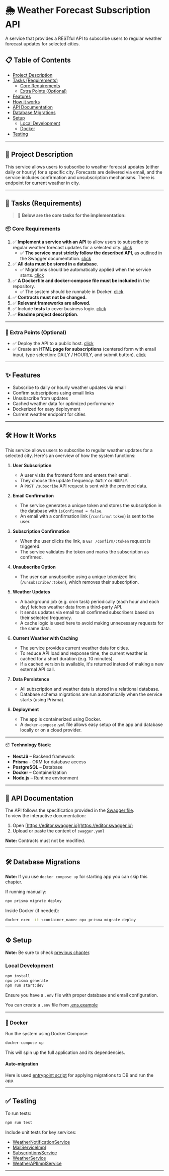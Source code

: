 # 🌦️ Weather Forecast Subscription API

A service that provides a RESTful API to subscribe users to regular weather forecast updates for selected cities.

## 📋 Table of Contents

- [Project Description](#-project-description-)
- [Tasks (Requirements)](#-tasks-requirements)
  - [Core Requirements](#-core-requirements)
  - [Extra Points (Optional)](#-extra-points-optional)
- [Features](#-features)
- [How it works](#-how-it-works)
- [API Documentation](#-api-documentation)
- [Database Migrations](#-database-migrations)
- [Setup](#-setup)
  - [Local Development](#local-development)
  - [Docker](#-docker)
- [Testing](#-testing)

---

## 📖 Project Description 

This service allows users to subscribe to weather forecast updates (either daily or hourly) for a specific city. Forecasts are delivered via email, and the service includes confirmation and unsubscription mechanisms. There is endpoint for current weather in city.

---

## 📌 Tasks (Requirements)

> 🔽 **Below are the core tasks for the implementation:**

### 📦 Core Requirements
1. ✅ **Implement a service with an API** to allow users to subscribe to regular weather forecast updates for a selected city. [click](#-how-it-works)
   - ✅ **The service must strictly follow the described API**, as outlined in the Swagger documentation. [click](#-api-documentation)
3. ✅ **All data must be stored in a database**.
    - ✅ Migrations should be automatically applied when the service starts. [click](#auto-migration)
4. ✅ **A Dockerfile and docker-compose file must be included** in the repository.
    - ✅ The system should be runnable in Docker. [click](#-docker)
5. ✅ **Contracts must not be changed.**
6. ✅ **Relevant frameworks are allowed.**
7. ✅ Include **tests** to cover business logic. [click](#-testing)
8. ✅ **Readme project description**.

---

### 🎁 Extra Points (Optional)

- ✅ Deploy the API to a public host. [click](http://35.156.105.229/)
- ✅ Create an **HTML page for subscriptions** (centered form with email input, type selection: DAILY / HOURLY, and submit button). [click](http://35.156.105.229/)

---

## ✨ Features

- Subscribe to daily or hourly weather updates via email
- Confirm subscriptions using email links
- Unsubscribe from updates
- Cached weather data for optimized performance
- Dockerized for easy deployment
- Current weather endpoint for cities

---

## 🛠 How It Works

This service allows users to subscribe to regular weather updates for a selected city. Here's an overview of how the system functions:

1. **User Subscription**
    - A user visits the frontend form and enters their email.
    - They choose the update frequency: `DAILY` or `HOURLY`.
    - A `POST /subscribe` API request is sent with the provided data.

2. **Email Confirmation**
    - The service generates a unique token and stores the subscription in the database with `isConfirmed = false`.
    - An email with a confirmation link (`/confirm/:token`) is sent to the user.

3. **Subscription Confirmation**
    - When the user clicks the link, a `GET /confirm/:token` request is triggered.
    - The service validates the token and marks the subscription as confirmed.

4. **Unsubscribe Option**
    - The user can unsubscribe using a unique tokenized link (`/unsubscribe/:token`), which removes their subscription.

5. **Weather Updates**
    - A background job (e.g. cron task) periodically (each hour and each day) fetches weather data from a third-party API.
    - It sends updates via email to all confirmed subscribers based on their selected frequency.
    - A cache logic is used here to avoid making unnecessary requests for the same data.

6. **Current Weather with Caching**
    - The service provides current weather data for cities.
    - To reduce API load and response time, the current weather is cached for a short duration (e.g. 10 minutes).
    - If a cached version is available, it's returned instead of making a new external API call.

7. **Data Persistence**
    - All subscription and weather data is stored in a relational database.
    - Database schema migrations are run automatically when the service starts (using Prisma).

8. **Deployment**
    - The app is containerized using Docker.
    - A `docker-compose.yml` file allows easy setup of the app and database locally or on a cloud provider.

---

📦 **Technology Stack**:
- **NestJS** – Backend framework
- **Prisma** – ORM for database access
- **PostgreSQL** – Database
- **Docker** – Containerization
- **Node.js** – Runtime environment

---


## 📑 API Documentation

The API follows the specification provided in the [Swagger file](https://github.com/mykhailo-hrynko/se-school-5/blob/c05946703852b277e9d6dcb63ffd06fd1e06da5f/swagger.yaml).  
To view the interactive documentation:

1. Open [https://editor.swagger.io](https://editor.swagger.io)
2. Upload or paste the content of `swagger.yaml`

**Note:** Contracts must not be modified.

---


## 🛠️ Database Migrations

**Note:** If you use `docker compose up` for starting app you can skip this chapter. 


If running manually:

```bash
npx prisma migrate deploy
```

Inside Docker (if needed):

```bash
docker exec -it <container_name> npx prisma migrate deploy
```

---

## ⚙ Setup

**Note:** Be sure to check [previous chapter](#-database-migrations).

### Local Development

```bash
npm install
npx prisma generate
npm run start:dev
```

Ensure you have a `.env` file with proper database and email configuration. 

You can create a `.env` file from [.ens.example](.env.example)

---

### 🐳 Docker

Run the system using Docker Compose:

```bash
docker-compose up
```

This will spin up the full application and its dependencies.

#### Auto-migration
Here is used [entrypoint script](./entrypoint.sh) for applying migrations to DB and run the app.

---

## ✅ Testing

To run tests:

```bash
npm run test
```

Include unit tests for key services:
- [WeatherNotificationService](src/modules/notifier/weather-notification.service.spec.ts)
- [MailServiceImpl](./src/modules/mail/mail.service.spec.ts)
- [SubscriptionsService](src/modules/subscriptions/subscriptions.service.spec.ts)
- [WeatherService](./src/modules/weather/weather.service.spec.ts)
- [WeatherAPIImplService](src/modules/weather-api/weather-api.service.spec.ts)

---
